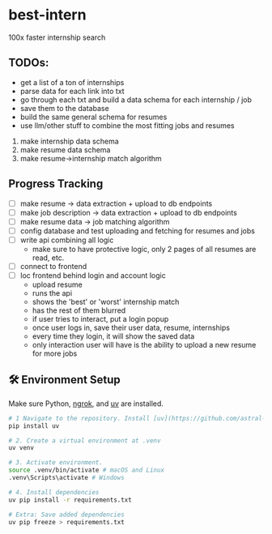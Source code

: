 # best-intern

100x faster internship search

## TODOs:

- get a list of a ton of internships
- parse data for each link into txt
- go through each txt and build a data schema for each internship / job
- save them to the database
- build the same general schema for resumes
- use llm/other stuff to combine the most fitting jobs and resumes

1. make internship data schema
2. make resume data schema
3. make resume->internship match algorithm

## Progress Tracking

- [ ] make resume -> data extraction + upload to db endpoints
- [ ] make job description -> data extraction + upload to db endpoints
- [ ] make resume data -> job matching algorithm
- [ ] config database and test uploading and fetching for resumes and jobs
- [ ] write api combining all logic
  - make sure to have protective logic, only 2 pages of all resumes are read, etc.
- [ ] connect to frontend
- [ ] loc frontend behind login and account logic
  - upload resume
  - runs the api
  - shows the 'best' or 'worst' internship match
  - has the rest of them blurred
  - if user tries to interact, put a login popup
  - once user logs in, save their user data, resume, internships
  - every time they login, it will show the saved data
  - only interaction user will have is the ability to upload a new resume for more jobs

## 🛠️ Environment Setup

Make sure Python, [ngrok](https://ngrok.com/), and [uv]() are installed.

```bash
# 1 Navigate to the repository. Install [uv](https://github.com/astral-sh/uv):
pip install uv

# 2. Create a virtual environment at .venv
uv venv

# 3. Activate environment.
source .venv/bin/activate # macOS and Linux
.venv\Scripts\activate # Windows

# 4. Install dependencies
uv pip install -r requirements.txt

# Extra: Save added dependencies
uv pip freeze > requirements.txt
```
